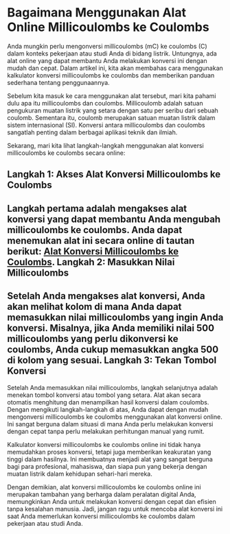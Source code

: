 Bagaimana Menggunakan Alat Online Millicoulombs ke Coulombs
===========================================================

Anda mungkin perlu mengonversi millicoulombs (mC) ke coulombs (C) dalam konteks pekerjaan atau studi Anda di bidang listrik. Untungnya, ada alat online yang dapat membantu Anda melakukan konversi ini dengan mudah dan cepat. Dalam artikel ini, kita akan membahas cara menggunakan kalkulator konversi millicoulombs ke coulombs dan memberikan panduan sederhana tentang penggunaannya.

Sebelum kita masuk ke cara menggunakan alat tersebut, mari kita pahami dulu apa itu millicoulombs dan coulombs. Millicoulomb adalah satuan pengukuran muatan listrik yang setara dengan satu per seribu dari sebuah coulomb. Sementara itu, coulomb merupakan satuan muatan listrik dalam sistem internasional (SI). Konversi antara millicoulombs dan coulombs sangatlah penting dalam berbagai aplikasi teknik dan ilmiah.

Sekarang, mari kita lihat langkah-langkah menggunakan alat konversi millicoulombs ke coulombs secara online:

Langkah 1: Akses Alat Konversi Millicoulombs ke Coulombs
--------------------------------------------------------

Langkah pertama adalah mengakses alat konversi yang dapat membantu Anda mengubah millicoulombs ke coulombs. Anda dapat menemukan alat ini secara online di tautan berikut: [Alat Konversi Millicoulombs ke Coulombs](https://www.onlinecalculatorsfree.com/id/convert/millicoulomb-to-coulomb.html). Langkah 2: Masukkan Nilai Millicoulombs
---------------------------------------

Setelah Anda mengakses alat konversi, Anda akan melihat kolom di mana Anda dapat memasukkan nilai millicoulombs yang ingin Anda konversi. Misalnya, jika Anda memiliki nilai 500 millicoulombs yang perlu dikonversi ke coulombs, Anda cukup memasukkan angka 500 di kolom yang sesuai. Langkah 3: Tekan Tombol Konversi
--------------------------------

Setelah Anda memasukkan nilai millicoulombs, langkah selanjutnya adalah menekan tombol konversi atau tombol yang setara. Alat akan secara otomatis menghitung dan menampilkan hasil konversi dalam coulombs. Dengan mengikuti langkah-langkah di atas, Anda dapat dengan mudah mengonversi millicoulombs ke coulombs menggunakan alat konversi online. Ini sangat berguna dalam situasi di mana Anda perlu melakukan konversi dengan cepat tanpa perlu melakukan perhitungan manual yang rumit.

Kalkulator konversi millicoulombs ke coulombs online ini tidak hanya memudahkan proses konversi, tetapi juga memberikan keakuratan yang tinggi dalam hasilnya. Ini membuatnya menjadi alat yang sangat berguna bagi para profesional, mahasiswa, dan siapa pun yang bekerja dengan muatan listrik dalam kehidupan sehari-hari mereka.

Dengan demikian, alat konversi millicoulombs ke coulombs online ini merupakan tambahan yang berharga dalam peralatan digital Anda, memungkinkan Anda untuk melakukan konversi dengan cepat dan efisien tanpa kesalahan manusia. Jadi, jangan ragu untuk mencoba alat konversi ini saat Anda memerlukan konversi millicoulombs ke coulombs dalam pekerjaan atau studi Anda.